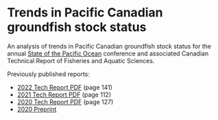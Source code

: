 # Trends in Pacific Canadian groundfish stock status

An analysis of trends in Pacific Canadian groundfish stock status for the annual [State of the Pacific Ocean](https://www.dfo-mpo.gc.ca/oceans/soto-rceo/pacific-pacifque/index-eng.html) conference and associated Canadian Technical Report of Fisheries and Aquatic Sciences.

Previously published reports:

* [2022 Tech Report PDF](https://waves-vagues.dfo-mpo.gc.ca/library-bibliotheque/41199248.pdf) (page 141)
* [2021 Tech Report PDF](https://waves-vagues.dfo-mpo.gc.ca/library-bibliotheque/41067113.pdf) (page 112)
* [2020 Tech Report PDF](https://waves-vagues.dfo-mpo.gc.ca/library-bibliotheque/4098297x.pdf) (page 127)
* [2020 Preprint](https://doi.org/10.1101/2021.12.13.472502)

